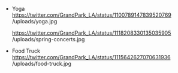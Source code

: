 
* Yoga  
  https://twitter.com/GrandPark_LA/status/1100789147839520769  
  /uploads/yoga.jpg

  https://twitter.com/GrandPark_LA/status/1118208330135035905
  /uploads/spring-concerts.jpg


* Food Truck  
  https://twitter.com/GrandPark_LA/status/1115642627070631936  
  /uploads/food-truck.jpg

